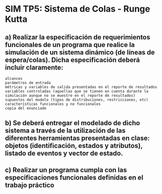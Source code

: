 # SIM TP5: Sistema de Colas - Runge Kutta
## a) Realizar la especificación de requerimientos funcionales de un programa que realice la simulación de un sistema dinámico (de líneas de espera/colas). Dicha especificación deberá incluir claramente:
    alcances
    parámetros de entrada
    métricas y variables de salida presentadas en el reporte de resultados
    variables controladas (aquellas que se tienen en cuenta durante la simulación aunque no se muestre en el reporte de resultados)
    supuestos del modelo (tipos de distribuciones, restricciones, etc)
    características funcionales y no funcionales
    copia del enunciado

## b) Se deberá entregar el modelado de dicho sistema a través de la utilización de las diferentes herramientas presentadas en clase: objetos (identificación, estados y atributos), listado de eventos y vector de estado.

## c) Realizar un programa cumpla con las especificaciones funcionales definidas en el trabajo práctico
